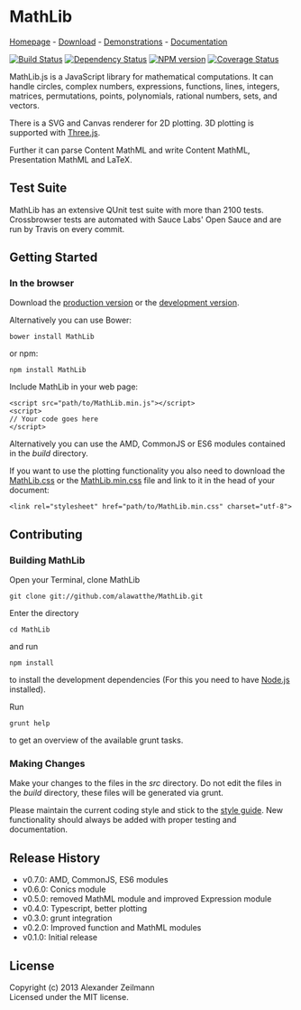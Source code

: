 # MathLib
[Homepage](http://mathlib.de/en/) - [Download](http://mathlib.de/en/download) - [Demonstrations](http://mathlib.de/en/demos) - [Documentation](http://mathlib.de/en/docs)

[![Build Status](https://travis-ci.org/alawatthe/MathLib.png?branch=master)](https://travis-ci.org/alawatthe/MathLib) [![Dependency Status](https://gemnasium.com/alawatthe/MathLib.png)](https://gemnasium.com/alawatthe/MathLib) [![NPM version](https://badge.fury.io/js/mathlib.png)](http://badge.fury.io/js/mathlib) [![Coverage Status](https://coveralls.io/repos/alawatthe/MathLib/badge.png?branch=master)](https://coveralls.io/r/alawatthe/MathLib?branch=master)

MathLib.js is a JavaScript library for mathematical computations. It can handle circles, complex numbers, expressions, functions, lines, integers, matrices, permutations, points, polynomials, rational numbers, sets, and vectors.

There is a SVG and Canvas renderer for 2D plotting. 3D plotting is supported with [Three.js](https://github.com/mrdoob/three.js).

Further it can parse Content MathML and write Content MathML, Presentation MathML and LaTeX.


## Test Suite
MathLib has an extensive QUnit test suite with more than 2100 tests. Crossbrowser tests are automated with Sauce Labs' Open Sauce and are run by Travis on every commit.


## Getting Started

### In the browser
Download the [production version](https://raw.github.com/alawatthe/MathLib/master/build/MathLib.min.js) or the [development version](https://raw.github.com/alawatthe/MathLib/master/build/MathLib.js).

Alternatively you can use Bower:
```
bower install MathLib
```

or npm:
```
npm install MathLib
```

Include MathLib in your web page:

```
<script src="path/to/MathLib.min.js"></script>
<script>
// Your code goes here
</script>
```

Alternatively you can use the AMD, CommonJS or ES6 modules contained in the _build_ directory.

If you want to use the plotting functionality you also need to download the [MathLib.css](https://raw.github.com/alawatthe/MathLib/master/build/MathLib.css) or the [MathLib.min.css](https://raw.github.com/alawatthe/MathLib/master/build/MathLib.min.css) file and link to it in the head of your document:
```
<link rel="stylesheet" href="path/to/MathLib.min.css" charset="utf-8">
```


## Contributing

### Building MathLib

Open your Terminal, clone MathLib

```
git clone git://github.com/alawatthe/MathLib.git
```

Enter the directory
```
cd MathLib
```

and run
```
npm install
```
to install the development dependencies (For this you need to have [Node.js](http://nodejs.org) installed).


Run
```
grunt help
```
to get an overview of the available grunt tasks.


### Making Changes

Make your changes to the files in the _src_ directory. Do not edit the files in the _build_ directory, these files will be generated via grunt.

Please maintain the current coding style and stick to the [style guide](http://mathlib.de/en/meta/styleguide).
New functionality should always be added with proper testing and documentation.


## Release History
* v0.7.0: AMD, CommonJS, ES6 modules
* v0.6.0: Conics module
* v0.5.0: removed MathML module and improved Expression module
* v0.4.0: Typescript, better plotting
* v0.3.0: grunt integration
* v0.2.0: Improved function and MathML modules
* v0.1.0: Initial release


## License
Copyright (c) 2013 Alexander Zeilmann  
Licensed under the MIT license.